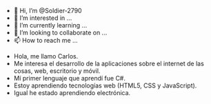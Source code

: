 - 👋 Hi, I’m @Soldier-2790
- 👀 I’m interested in ...
- 🌱 I’m currently learning ...
- 💞️ I’m looking to collaborate on ...
- 📫 How to reach me ...

<!---
Soldier-2790/Soldier-2790 is a ✨ special ✨ repository because its `README.md` (this file) appears on your GitHub profile.
You can click the Preview link to take a look at your changes.
--->

- Hola, me llamo Carlos.
- Me interesa el desarrollo de la aplicaciones sobre el internet de las cosas, web, escritorio y móvil.
- Mí primer lenguaje que aprendí fue C#.
- Estoy aprendiendo tecnologías web (HTML5, CSS y JavaScript).
- Igual he estado aprendiendo electrónica.
